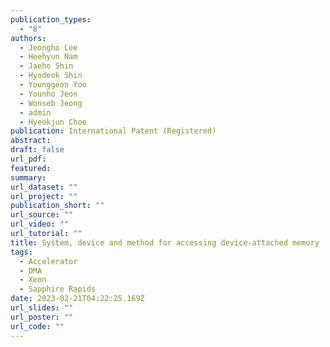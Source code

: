 ```yaml
---
publication_types:
  - "8"
authors:
  - Jeongho Lee
  - Heehyun Nam
  - Jaeho Shin
  - Hyodeok Shin
  - Younggeon Yoo
  - Younho Jeon
  - Wonseb Jeong
  - admin
  - Hyeokjun Choe
publication: International Patent (Registered)
abstract: 
draft: false
url_pdf: 
featured:
summary: 
url_dataset: ""
url_project: ""
publication_short: ""
url_source: ""
url_video: ""
url_tutorial: ""
title: System, device and method for accessing device-attached memory
tags:
  - Accelerator
  - DMA
  - Xeon
  - Sapphire Rapids
date: 2023-02-21T04:22:25.169Z
url_slides: ""
url_poster: ""
url_code: ""
---
```

